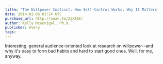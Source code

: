 ```yaml
---
title: "The Willpower Instinct: How Self-Control Works, Why It Matters, and What You Can Do to Get More of It"
date: 2014-02-06 03:24 UTC
purchase_url: http://amzn.to/2jXfGCr
author: Kelly McGonigal, Ph.D.
publisher: Avery
tags:
---
```


Interesting, general audience-oriented look at research on willpower--and why it's easy to form bad habits and hard to start good ones. Well, for me, anyway.